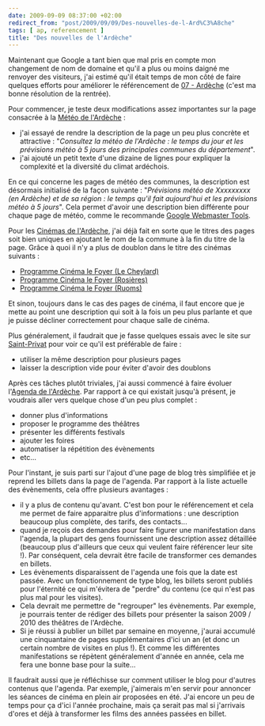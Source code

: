 ```yaml
---
date: 2009-09-09 08:37:00 +02:00
redirect_from: "post/2009/09/09/Des-nouvelles-de-l-Ard%C3%A8che"
tags: [ ap, referencement ]
title: "Des nouvelles de l'Ardèche"
---
```


Maintenant que Google a tant bien que mal pris en compte mon changement de
nom de domaine et qu'il a plus ou moins daigné me renvoyer des visiteurs, j'ai
estimé qu'il était temps de mon côté de faire quelques efforts pour améliorer
le référencement de [07 -
Ardèche](http://07-ardeche.com/) (c'est ma bonne résolution de la rentrée).

Pour commencer, je teste deux modifications assez importantes sur la page
consacrée à la [Météo de l'Ardèche](http://07-ardeche.com/ardeche/meteo.aspx) :

* j'ai essayé de rendre la description de la page un peu plus concrète et
attractive : "*Consultez la météo de l'Ardèche : le temps du jour
et les prévisions météo à 5 jours des principales communes du
département*".
* j'ai ajouté un petit texte d'une dizaine de lignes pour expliquer la
complexité et la diversité du climat ardéchois.

En ce qui concerne les pages de météo des communes, la description est
désormais initialisé de la façon suivante : "*Prévisions météo de
Xxxxxxxxx (en Ardèche) et de sa région : le temps qu'il fait aujourd'hui
et les prévisions météo à 5 jours*". Cela permet d'avoir une description
bien différente pour chaque page de météo, comme le recommande [Google Webmaster
Tools](http://www.google.com/webmasters/tools/).

Pour les [Cinémas de l'Ardèche](http://07-ardeche.com/ardeche/cinema.aspx), j'ai déjà fait en sorte que le titres des pages
soit bien uniques en ajoutant le nom de la commune à la fin du titre de la
page. Grâce à quoi il n'y a plus de doublon dans le titre des cinémas
suivants :

* [Programme Cinéma le Foyer (Le Cheylard)](http://07-ardeche.com/ardeche/cinema.aspx/le-cheylard-foyer)
* [Programme Cinéma le Foyer (Rosières)](http://07-ardeche.com/ardeche/cinema.aspx/rosieres-foyer)
* [Programme Cinéma le Foyer (Ruoms)](http://07-ardeche.com/ardeche/cinema.aspx/ruoms-foyer)

Et sinon, toujours dans le cas des pages de cinéma, il faut encore que je
mette au point une description qui soit à la fois un peu plus parlante et que
je puisse décliner correctement pour chaque salle de cinéma.

Plus généralement, il faudrait que je fasse quelques essais avec le site sur
[Saint-Privat](http://saint-privat.au-quotidien.info/)
pour voir ce qu'il est préférable de faire :

* utiliser la même description pour plusieurs pages
* laisser la description vide pour éviter d'avoir des doublons

Après ces tâches plutôt triviales, j'ai aussi commencé à faire évoluer
l'[Agenda de
l'Ardèche](http://07-ardeche.com/ardeche/agenda.aspx). Par rapport à ce qui existait jusqu'à présent, je voudrais aller
vers quelque chose d'un peu plus complet :

* donner plus d'informations
* proposer le programme des théâtres
* présenter les différents festivals
* ajouter les foires
* automatiser la répétition des évènements
* etc...

Pour l'instant, je suis parti sur l'ajout d'une page de blog très simplifiée
et je reprend les billets dans la page de l'agenda. Par rapport à la liste
actuelle des évènements, cela offre plusieurs avantages :

* il y a plus de contenu qu'avant. C'est bon pour le référencement et cela me
permet de faire apparaitre plus d'informations : une description beaucoup
plus complète, des tarifs, des contacts...
* quand je reçois des demandes pour faire figurer une manifestation dans
l'agenda, la plupart des gens fournissent une description assez détaillée
(beaucoup plus d'ailleurs que ceux qui veulent faire référencer leur site !).
Par conséquent, cela devrait être facile de transformer ces demandes en
billets.
* Les évènements disparaissent de l'agenda une fois que la date est passée.
Avec un fonctionnement de type blog, les billets seront publiés pour l'éternité
ce qui m'évitera de "perdre" du contenu (ce qui n'est pas plus mal pour les
visites).
* Cela devrait me permettre de "regrouper" les évènements. Par exemple, je
pourrais tenter de rédiger des billets pour présenter la saison 2009 / 2010 des
théâtres de l'Ardèche.
* Si je réussi à publier un billet par semaine en moyenne, j'aurai accumulé
une cinquantaine de pages supplémentaires d'ici un an (et donc un certain
nombre de visites en plus !). Et comme les différentes manifestations se
répètent généralement d'année en année, cela me fera une bonne base pour la
suite...

Il faudrait aussi que je réfléchisse sur comment utiliser le blog pour
d'autres contenus que l'agenda. Par exemple, j'aimerais m'en servir pour
annoncer les séances de cinéma en plein air proposées en été. J'ai encore un
peu de temps pour ça d'ici l'année prochaine, mais ça serait pas mal si
j'arrivais d'ores et déjà à transformer les films des années passées en
billet.

